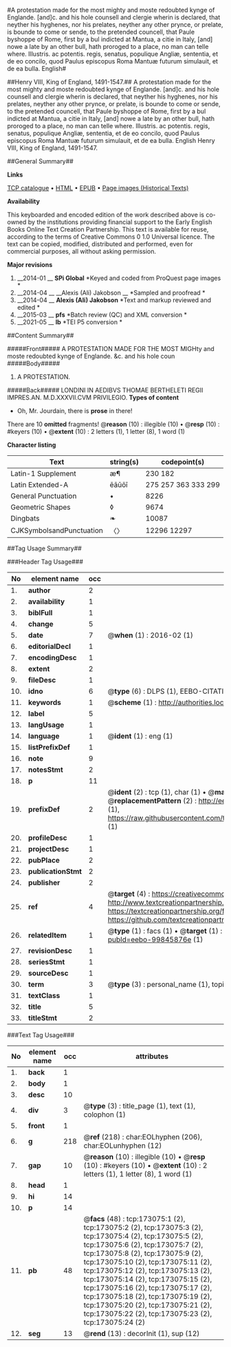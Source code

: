 #A protestation made for the most mighty and moste redoubted kynge of Englande. [and]c. and his hole counsell and clergie wherin is declared, that neyther his hyghenes, nor his prelates, neyther any other prynce, or prelate, is bounde to come or sende, to the pretended councell, that Paule byshoppe of Rome, first by a bul indicted at Mantua, a citie in Italy, [and] nowe a late by an other bull, hath proroged to a place, no man can telle where. Illustris. ac potentis. regis, senatus, populique Angliæ, sententia, et de eo concilo, quod Paulus episcopus Roma Mantuæ futurum simulauit, et de ea bulla. English#

##Henry VIII, King of England, 1491-1547.##
A protestation made for the most mighty and moste redoubted kynge of Englande. [and]c. and his hole counsell and clergie wherin is declared, that neyther his hyghenes, nor his prelates, neyther any other prynce, or prelate, is bounde to come or sende, to the pretended councell, that Paule byshoppe of Rome, first by a bul indicted at Mantua, a citie in Italy, [and] nowe a late by an other bull, hath proroged to a place, no man can telle where.
Illustris. ac potentis. regis, senatus, populique Angliæ, sententia, et de eo concilo, quod Paulus episcopus Roma Mantuæ futurum simulauit, et de ea bulla. English
Henry VIII, King of England, 1491-1547.

##General Summary##

**Links**

[TCP catalogue](http://www.ota.ox.ac.uk/tcp/)  • 
[HTML](http://tei.it.ox.ac.uk/tcp/Texts-HTML/free/B13/B13954.html)  • 
[EPUB](http://tei.it.ox.ac.uk/tcp/Texts-EPUB/free/B13/B13954.epub) • 
[Page images (Historical Texts)](https://historicaltexts.jisc.ac.uk/eebo-99845876e)

**Availability**

This keyboarded and encoded edition of the work described above is co-owned by the
    institutions providing financial support to the Early English Books Online Text Creation
    Partnership. This text is available for reuse, according to the terms of  Creative Commons 0 1.0 Universal
    licence. The text can be copied, modified, distributed and performed, even for commercial
    purposes, all without asking permission.

**Major revisions**

1. __2014-01 __ __SPi Global__ *Keyed and coded from ProQuest page images *
1. __2014-04 __ __Alexis (Ali) Jakobson __ *Sampled and proofread *
1. __2014-04 __ __Alexis (Ali) Jakobson__ *Text and markup reviewed and edited *
1. __2015-03 __ __pfs__ *Batch review (QC) and XML conversion *
1. __2021-05 __ __lb__ *TEI P5 conversion *

##Content Summary##

#####Front#####
A PROTESTATION MADE FOR THE MOST MIGHty and moste redoubted kynge of Englande. &c. and his hole coun
#####Body#####

1. A PROTESTATION.

#####Back#####
LONDINI IN AEDIBVS THOMAE BERTHELETI REGII IMPRES.AN. M.D.XXXVII.CVM PRIVILEGIO.
**Types of content**

  * Oh, Mr. Jourdain, there is **prose** in there!

There are 10 **omitted** fragments! 
 @__reason__ (10) : illegible (10)  •  @__resp__ (10) : #keyers (10)  •  @__extent__ (10) : 2 letters (1), 1 letter (8), 1 word (1)

**Character listing**


|Text|string(s)|codepoint(s)|
|---|---|---|
|Latin-1 Supplement|æ¶|230 182|
|Latin Extended-A|ēāūōī|275 257 363 333 299|
|General Punctuation|•|8226|
|Geometric Shapes|◊|9674|
|Dingbats|❧|10087|
|CJKSymbolsandPunctuation|〈〉|12296 12297|

##Tag Usage Summary##

###Header Tag Usage###

|No|element name|occ|attributes|
|---|---|---|---|
|1.|__author__|2||
|2.|__availability__|1||
|3.|__biblFull__|1||
|4.|__change__|5||
|5.|__date__|7| @__when__ (1) : 2016-02 (1)|
|6.|__editorialDecl__|1||
|7.|__encodingDesc__|1||
|8.|__extent__|2||
|9.|__fileDesc__|1||
|10.|__idno__|6| @__type__ (6) : DLPS (1), EEBO-CITATION (1), VID (1), EEBO-PROQUEST (1), STC (2)|
|11.|__keywords__|1| @__scheme__ (1) : http://authorities.loc.gov/ (1)|
|12.|__label__|5||
|13.|__langUsage__|1||
|14.|__language__|1| @__ident__ (1) : eng (1)|
|15.|__listPrefixDef__|1||
|16.|__note__|9||
|17.|__notesStmt__|2||
|18.|__p__|11||
|19.|__prefixDef__|2| @__ident__ (2) : tcp (1), char (1)  •  @__matchPattern__ (2) : ([0-9\-]+):([0-9IVX]+) (1), (.+) (1)  •  @__replacementPattern__ (2) : http://eebo.chadwyck.com/downloadtiff?vid=$1&page=$2 (1), https://raw.githubusercontent.com/textcreationpartnership/Texts/master/tcpchars.xml#$1 (1)|
|20.|__profileDesc__|1||
|21.|__projectDesc__|1||
|22.|__pubPlace__|2||
|23.|__publicationStmt__|2||
|24.|__publisher__|2||
|25.|__ref__|4| @__target__ (4) : https://creativecommons.org/publicdomain/zero/1.0/ (1), http://www.textcreationpartnership.org/docs/. (1), https://textcreationpartnership.org/faq/#faq05 (1), https://github.com/textcreationpartnership (1)|
|26.|__relatedItem__|1| @__type__ (1) : facs (1)  •  @__target__ (1) : https://data.historicaltexts.jisc.ac.uk/view?pubId=eebo-99845876e (1)|
|27.|__revisionDesc__|1||
|28.|__seriesStmt__|1||
|29.|__sourceDesc__|1||
|30.|__term__|3| @__type__ (3) : personal_name (1), topical_term (1), geographic_name (1)|
|31.|__textClass__|1||
|32.|__title__|5||
|33.|__titleStmt__|2||


###Text Tag Usage###

|No|element name|occ|attributes|
|---|---|---|---|
|1.|__back__|1||
|2.|__body__|1||
|3.|__desc__|10||
|4.|__div__|3| @__type__ (3) : title_page (1), text (1), colophon (1)|
|5.|__front__|1||
|6.|__g__|218| @__ref__ (218) : char:EOLhyphen (206), char:EOLunhyphen (12)|
|7.|__gap__|10| @__reason__ (10) : illegible (10)  •  @__resp__ (10) : #keyers (10)  •  @__extent__ (10) : 2 letters (1), 1 letter (8), 1 word (1)|
|8.|__head__|1||
|9.|__hi__|14||
|10.|__p__|14||
|11.|__pb__|48| @__facs__ (48) : tcp:173075:1 (2), tcp:173075:2 (2), tcp:173075:3 (2), tcp:173075:4 (2), tcp:173075:5 (2), tcp:173075:6 (2), tcp:173075:7 (2), tcp:173075:8 (2), tcp:173075:9 (2), tcp:173075:10 (2), tcp:173075:11 (2), tcp:173075:12 (2), tcp:173075:13 (2), tcp:173075:14 (2), tcp:173075:15 (2), tcp:173075:16 (2), tcp:173075:17 (2), tcp:173075:18 (2), tcp:173075:19 (2), tcp:173075:20 (2), tcp:173075:21 (2), tcp:173075:22 (2), tcp:173075:23 (2), tcp:173075:24 (2)|
|12.|__seg__|13| @__rend__ (13) : decorInit (1), sup (12)|
